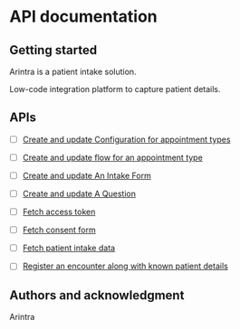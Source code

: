 # API documentation



## Getting started

Arintra is a patient intake solution.

Low-code integration platform to capture patient details.

## APIs

- [ ] [Create and update Configuration for appointment types](create_appt_config.json) 

- [ ] [Create and update flow for an appointment type](Intake/create_flow.json) 

- [ ] [Create and update An Intake Form](Intake/create_form.json) 

- [ ] [Create and update A Question](Intake/create_question.json) 

- [ ] [Fetch access token](Intake/fetch_access_token.json) 

- [ ] [Fetch consent form](Intake/fetch_consent_form.json) 

- [ ] [Fetch patient intake data](Intake/fetch_intake_data.json) 

- [ ] [Register an encounter along with known patient details](Intake/register_encounter.json) 



## Authors and acknowledgment
Arintra

